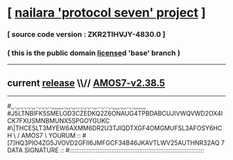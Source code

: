 
# [ [nailara 'protocol seven' project](http://nailara.network/) ]

### [ source code version : ZKR2TIHVJY-4830.0 ]

### ( this is the public domain [license](../license)d 'base' branch )
---
## current [release](https://github.com/nailara-technologies/protocol-7/releases) \\\\// [AMOS7-v2.38.5](https://github.com/nailara-technologies/protocol-7/releases/tag/AMOS7-v2.38.5)
---

#,,.,,.,.,.,.,,..,.,.,..,,,,,,,.,,,.,,.,.,.,.,..,,...,...,.,,,,.,,,..,.,,,,,,,
#J5LTNBIFK5SMELOD3CZEDKQ2Z6ONAUG4TPBDABCUJIVWQVWD2OX4ICK7FXUSMNBMUNX5SPGOYGUKC
#\\\|THCESLT3MYEW6AXMM6DR2U3TJIQDTXGF4OMGMUFSL3AFOSY6HCH \ / AMOS7 \ YOURUM ::
#\[7]HQ3PIO4ZG5JVOVD2GFII6JMFGCF34B46JKAVTLWV25AUTHNR32AQ 7  DATA SIGNATURE ::
#:::::::::::::::::::::::::::::::::::::::::::::::::::::::::::::::::::::::::::::

